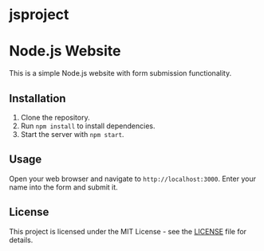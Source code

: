 # jsproject

# Node.js Website

This is a simple Node.js website with form submission functionality.

## Installation

1. Clone the repository.
2. Run `npm install` to install dependencies.
3. Start the server with `npm start`.

## Usage

Open your web browser and navigate to `http://localhost:3000`. Enter your name into the form and submit it.

## License

This project is licensed under the MIT License - see the [LICENSE](LICENSE) file for details.

